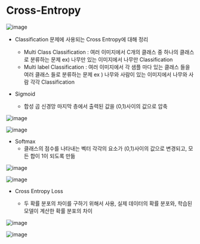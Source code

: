 # Cross-Entropy


![image](https://user-images.githubusercontent.com/61686244/134468687-720b508b-9daa-42ee-82e6-7acd20d72ae4.png)

  * Classification 문제에 사용되는 Cross Entropy에 대해 정리
    - Multi Class Classification : 여러 이미지에서 C개의 클래스 중 하나의 클래스로 분류하는 문제 ex) 나무만 있는 이미지에서 나무만 Classification
    - Multi label Classification : 여러 이미지에서 각 샘플 마다 있는 클래스 들을 여러 클래스 들로 분류하는 문제 ex ) 나무와 사람이 있는 이미지에서 나무와 사람 각각 Classification
  
  * Sigmoid
    - 합성 곱 신경망 마지막 층에서 출력된 값을 (0,1)사이의 값으로 압축 

![image](https://user-images.githubusercontent.com/61686244/134469078-f49ba6ec-9f57-447a-8601-a9ba681cc67a.png)

![image](https://user-images.githubusercontent.com/61686244/134469102-b295b96d-713b-4e92-bf35-bdfa1bfae06a.png)

  * Softmax
    - 클래스의 점수를 나타내는 벡터 각각의 요소가 (0,1)사이의 값으로 변경되고, 모든 합이 1이 되도록 만듦
    
![image](https://user-images.githubusercontent.com/61686244/134469274-0e4648b3-7b06-4b99-b99f-50122e55e36f.png)

![image](https://user-images.githubusercontent.com/61686244/134469296-109272e2-577b-46df-b63e-83f49020bf1f.png)

  * Cross Entropy Loss

    - 두 확률 분포의 차이를 구하기 위해서 사용, 실제 데이터의 확률 분포와, 학습된 모델이 계산한 확률 분포의 차이 
  
![image](https://user-images.githubusercontent.com/61686244/134469365-719129c8-9f58-44aa-b072-f2caf7329f14.png)

![image](https://user-images.githubusercontent.com/61686244/134469698-60133730-cbf8-48ff-8ad8-8541dd7217d1.png)

